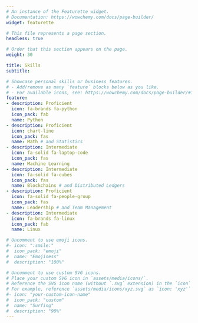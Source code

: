 ```yaml
---
# An instance of the Featurette widget.
# Documentation: https://wowchemy.com/docs/page-builder/
widget: featurette

# This file represents a page section.
headless: true

# Order that this section appears on the page.
weight: 30

title: Skills
subtitle:

# Showcase personal skills or business features.
# - Add/remove as many `feature` blocks below as you like.
# - For available icons, see: https://wowchemy.com/docs/page-builder/#icons
feature:
- description: Proficient
  icon: fa-brands fa-python
  icon_pack: fab
  name: Python
- description: Proficient
  icon: chart-line
  icon_pack: fas
  name: Math # and Statistics
- description: Intermediate
  icon: fa-solid fa-laptop-code
  icon_pack: fas
  name: Machine Learning
- description: Intermediate
  icon: fa-solid fa-cubes
  icon_pack: fas
  name: Blockchains # and Distributed Ledgers
- description: Proficient
  icon: fa-solid fa-people-group
  icon_pack: fas
  name: Leadership # and Team Management
- description: Intermediate
  icon: fa-brands fa-linux
  icon_pack: fab
  name: Linux

# Uncomment to use emoji icons.
#- icon: ":smile:"
#  icon_pack: "emoji"
#  name: "Emojiness"
#  description: "100%"  

# Uncomment to use custom SVG icons.
# Place your custom SVG icon in `assets/media/icons/`.
# Reference the SVG icon name (without `.svg` extension) in the `icon` field.
# For example, reference `assets/media/icons/xyz.svg` as `icon: 'xyz'`
#- icon: "your-custom-icon-name"
#  icon_pack: "custom"
#  name: "Surfing"
#  description: "90%"
---
```

